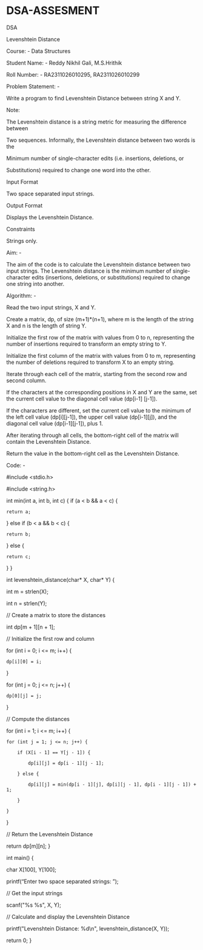 # DSA-ASSESMENT
DSA

Levenshtein Distance

Course: - Data Structures

Student Name: - Reddy Nikhil Gali, M.S.Hrithik

Roll Number: - RA2311026010295, RA2311026010299

Problem Statement: -

Write a program to find Levenshtein Distance between string X and Y.

Note:

The Levenshtein distance is a string metric for measuring the difference between

Two sequences. Informally, the Levenshtein distance between two words is the

Minimum number of single-character edits (i.e. insertions, deletions, or

Substitutions) required to change one word into the other.

Input Format

Two space separated input strings.

Output Format

Displays the Levenshtein Distance.

Constraints

Strings only.

Aim: -

The aim of the code is to calculate the Levenshtein distance between two input strings. The Levenshtein distance is the minimum number of single-character edits (insertions, deletions, or substitutions) required to change one string into another.

Algorithm: -

Read the two input strings, X and Y.

Create a matrix, dp, of size (m+1)*(n+1), where m is the length of the string X and n is the length of string Y.

Initialize the first row of the matrix with values from 0 to n, representing the number of insertions required to transform an empty string to Y.

Initialize the first column of the matrix with values from 0 to m, representing the number of deletions required to transform X to an empty string.

Iterate through each cell of the matrix, starting from the second row and second column.

If the characters at the corresponding positions in X and Y are the same, set the current cell value to the diagonal cell value (dp[i-1] [j-1]).

If the characters are different, set the current cell value to the minimum of the left cell value (dp[i][j-1]), the upper cell value (dp[i-1][j]), and the diagonal cell value (dp[i-1][j-1]), plus 1.

After iterating through all cells, the bottom-right cell of the matrix will contain the Levenshtein Distance.

Return the value in the bottom-right cell as the Levenshtein Distance.

Code: -

#include <stdio.h>

#include <string.h>

int min(int a, int b, int c) {
if (a < b && a < c) { 

    return a; 

} else if (b < a && b < c) { 

    return b; 

} else { 

    return c; 

} 
}

int levenshtein_distance(char* X, char* Y) {

int m = strlen(X); 

int n = strlen(Y); 

 

// Create a matrix to store the distances 

int dp[m + 1][n + 1]; 

 

// Initialize the first row and column 

for (int i = 0; i <= m; i++) { 

    dp[i][0] = i; 

} 

for (int j = 0; j <= n; j++) { 

    dp[0][j] = j; 

} 

 

// Compute the distances 

for (int i = 1; i <= m; i++) { 

    for (int j = 1; j <= n; j++) { 

        if (X[i - 1] == Y[j - 1]) { 

            dp[i][j] = dp[i - 1][j - 1]; 

        } else { 

            dp[i][j] = min(dp[i - 1][j], dp[i][j - 1], dp[i - 1][j - 1]) + 1; 

        } 

    } 

} 

 

// Return the Levenshtein Distance 

return dp[m][n]; 
}

int main() {

char X[100], Y[100]; 

printf(“Enter two space separated strings: ”); 

// Get the input strings 

scanf("%s %s", X, Y); 

 

// Calculate and display the Levenshtein Distance 

printf("Levenshtein Distance: %d\n", levenshtein_distance(X, Y)); 

 

return 0; 
}
